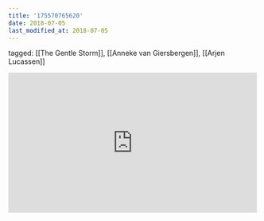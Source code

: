 ```yaml
---
title: '175570765620'
date: 2018-07-05
last_modified_at: 2018-07-05
---
```

tagged: [[The Gentle Storm]], [[Anneke van Giersbergen]], [[Arjen Lucassen]]
<iframe allow="accelerometer; autoplay; clipboard-write; encrypted-media; gyroscope; picture-in-picture" allowfullscreen="" frameborder="0" height="281" id="youtube_iframe" src="https://www.youtube.com/embed/2q2Wx5H6wkg?feature=oembed&amp;enablejsapi=1&amp;origin=https://safe.txmblr.com&amp;wmode=opaque" width="500"></iframe>
